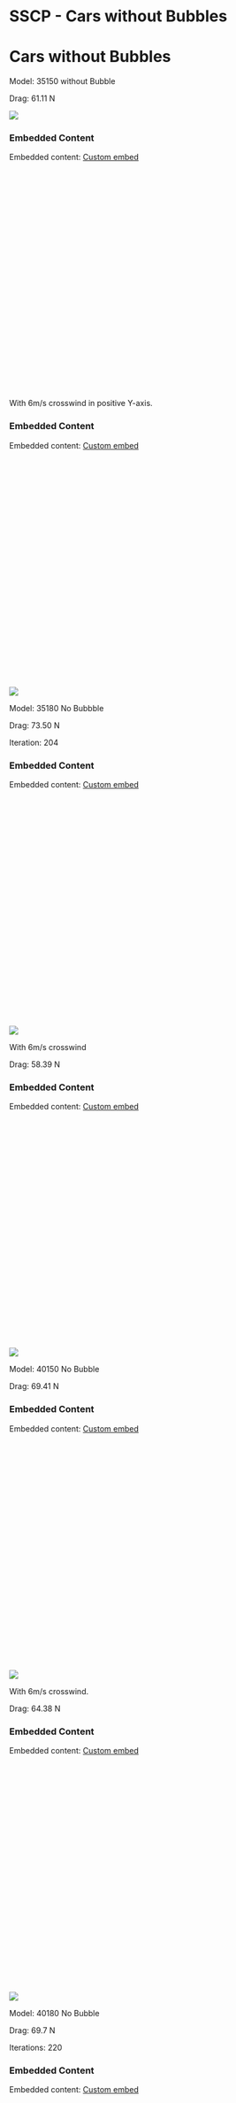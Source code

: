 # SSCP - Cars without Bubbles

# Cars without Bubbles

Model: 35150 without Bubble

Drag: 61.11 N

![](../../../../../assets/image_4879a6d472.png)

### Embedded Content

Embedded content: [Custom embed]()

<iframe width="100%" height="400" src="" frameborder="0"></iframe>

With 6m/s crosswind in positive Y-axis. 

### Embedded Content

Embedded content: [Custom embed]()

<iframe width="100%" height="400" src="" frameborder="0"></iframe>

![](../../../../../assets/image_5cc0d877f3.png)

Model: 35180 No Bubbble

Drag: 73.50 N

Iteration: 204

### Embedded Content

Embedded content: [Custom embed]()

<iframe width="100%" height="400" src="" frameborder="0"></iframe>

![](../../../../../assets/image_dbb22c65c1.png)

With 6m/s crosswind

Drag: 58.39 N 

### Embedded Content

Embedded content: [Custom embed]()

<iframe width="100%" height="400" src="" frameborder="0"></iframe>

![](../../../../../assets/image_8264a5789b.png)

Model: 40150 No Bubble

Drag: 69.41 N

### Embedded Content

Embedded content: [Custom embed]()

<iframe width="100%" height="400" src="" frameborder="0"></iframe>

![](../../../../../assets/image_e671e757a0.png)

With 6m/s crosswind.

Drag: 64.38 N

### Embedded Content

Embedded content: [Custom embed]()

<iframe width="100%" height="400" src="" frameborder="0"></iframe>

![](../../../../../assets/image_d5576587c0.png)

Model: 40180 No Bubble

Drag: 69.7 N

Iterations: 220

### Embedded Content

Embedded content: [Custom embed]()

<iframe width="100%" height="400" src="" frameborder="0"></iframe>

![](../../../../../assets/image_2ba3d84529.png)

With 6m/s crosswind.

Drag: 69.46 N

### Embedded Content

Embedded content: [Custom embed]()

<iframe width="100%" height="400" src="" frameborder="0"></iframe>

![](../../../../../assets/image_cb0989f687.png)

Model: 45150 No Bubble

Drag: 62.8 N

### Embedded Content

Embedded content: [Custom embed]()

<iframe width="100%" height="400" src="" frameborder="0"></iframe>

![](../../../../../assets/image_d97f1e265a.png)

With 6m/s crosswind. 

Drag: 49.97 N

### Embedded Content

Embedded content: [Custom embed]()

<iframe width="100%" height="400" src="" frameborder="0"></iframe>

![](../../../../../assets/image_584231cad0.png)

Model: 45180 No Bubble

Drag: 65.34 N

Iteration: 233

### Embedded Content

Embedded content: [Custom embed]()

<iframe width="100%" height="400" src="" frameborder="0"></iframe>

![](../../../../../assets/image_e48a67b705.png)

With 6 m/s crosswind.

Drag: 

